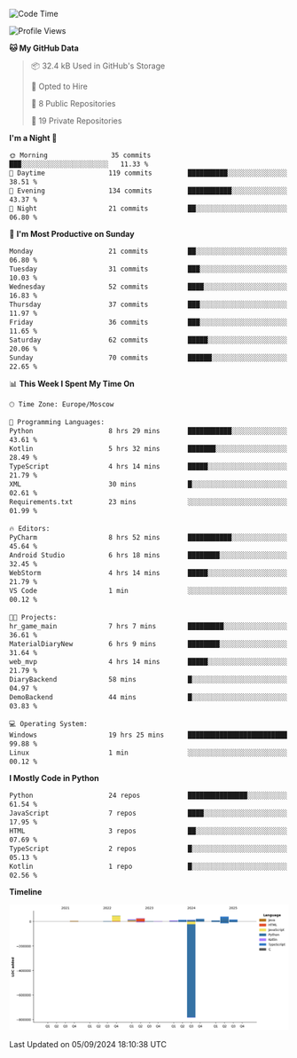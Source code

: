 <!--START_SECTION:waka-->
![Code Time](http://img.shields.io/badge/Code%20Time-506%20hrs%2033%20mins-blue)

![Profile Views](http://img.shields.io/badge/Profile%20Views-9-blue)

**🐱 My GitHub Data** 

> 📦 32.4 kB Used in GitHub's Storage 
 > 
> 💼 Opted to Hire
 > 
> 📜 8 Public Repositories 
 > 
> 🔑 19 Private Repositories 
 > 
**I'm a Night 🦉** 

```text
🌞 Morning                35 commits          ███░░░░░░░░░░░░░░░░░░░░░░   11.33 % 
🌆 Daytime                119 commits         ██████████░░░░░░░░░░░░░░░   38.51 % 
🌃 Evening                134 commits         ███████████░░░░░░░░░░░░░░   43.37 % 
🌙 Night                  21 commits          ██░░░░░░░░░░░░░░░░░░░░░░░   06.80 % 
```
📅 **I'm Most Productive on Sunday** 

```text
Monday                   21 commits          ██░░░░░░░░░░░░░░░░░░░░░░░   06.80 % 
Tuesday                  31 commits          ███░░░░░░░░░░░░░░░░░░░░░░   10.03 % 
Wednesday                52 commits          ████░░░░░░░░░░░░░░░░░░░░░   16.83 % 
Thursday                 37 commits          ███░░░░░░░░░░░░░░░░░░░░░░   11.97 % 
Friday                   36 commits          ███░░░░░░░░░░░░░░░░░░░░░░   11.65 % 
Saturday                 62 commits          █████░░░░░░░░░░░░░░░░░░░░   20.06 % 
Sunday                   70 commits          ██████░░░░░░░░░░░░░░░░░░░   22.65 % 
```


📊 **This Week I Spent My Time On** 

```text
🕑︎ Time Zone: Europe/Moscow

💬 Programming Languages: 
Python                   8 hrs 29 mins       ███████████░░░░░░░░░░░░░░   43.61 % 
Kotlin                   5 hrs 32 mins       ███████░░░░░░░░░░░░░░░░░░   28.49 % 
TypeScript               4 hrs 14 mins       █████░░░░░░░░░░░░░░░░░░░░   21.79 % 
XML                      30 mins             █░░░░░░░░░░░░░░░░░░░░░░░░   02.61 % 
Requirements.txt         23 mins             ░░░░░░░░░░░░░░░░░░░░░░░░░   01.99 % 

🔥 Editors: 
PyCharm                  8 hrs 52 mins       ███████████░░░░░░░░░░░░░░   45.64 % 
Android Studio           6 hrs 18 mins       ████████░░░░░░░░░░░░░░░░░   32.45 % 
WebStorm                 4 hrs 14 mins       █████░░░░░░░░░░░░░░░░░░░░   21.79 % 
VS Code                  1 min               ░░░░░░░░░░░░░░░░░░░░░░░░░   00.12 % 

🐱‍💻 Projects: 
hr_game_main             7 hrs 7 mins        █████████░░░░░░░░░░░░░░░░   36.61 % 
MaterialDiaryNew         6 hrs 9 mins        ████████░░░░░░░░░░░░░░░░░   31.64 % 
web_mvp                  4 hrs 14 mins       █████░░░░░░░░░░░░░░░░░░░░   21.79 % 
DiaryBackend             58 mins             █░░░░░░░░░░░░░░░░░░░░░░░░   04.97 % 
DemoBackend              44 mins             █░░░░░░░░░░░░░░░░░░░░░░░░   03.83 % 

💻 Operating System: 
Windows                  19 hrs 25 mins      █████████████████████████   99.88 % 
Linux                    1 min               ░░░░░░░░░░░░░░░░░░░░░░░░░   00.12 % 
```

**I Mostly Code in Python** 

```text
Python                   24 repos            ███████████████░░░░░░░░░░   61.54 % 
JavaScript               7 repos             ████░░░░░░░░░░░░░░░░░░░░░   17.95 % 
HTML                     3 repos             ██░░░░░░░░░░░░░░░░░░░░░░░   07.69 % 
TypeScript               2 repos             █░░░░░░░░░░░░░░░░░░░░░░░░   05.13 % 
Kotlin                   1 repo              █░░░░░░░░░░░░░░░░░░░░░░░░   02.56 % 
```



**Timeline**

![Lines of Code chart](https://raw.githubusercontent.com/adlemx/adlemx/main/assets/bar_graph.png)


 Last Updated on 05/09/2024 18:10:38 UTC
<!--END_SECTION:waka-->
